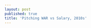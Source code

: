 ```yaml
---
layout: post
published: true
title: 'Pitching WAR vs Salary, 2010s'
---
```

<div class="flourish-embed flourish-scatter" data-src="visualisation/1499021" data-width="900px"><script src="https://public.flourish.studio/resources/embed.js"></script></div>
